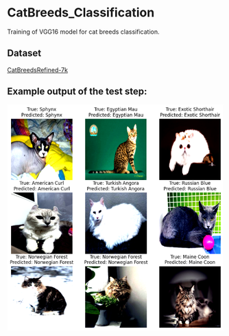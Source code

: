# CatBreeds_Classification
Training of VGG16 model for cat breeds classification.

## Dataset
[CatBreedsRefined-7k](https://www.kaggle.com/datasets/doctrinek/catbreedsrefined-7k/code)

## Example output of the test step:
![test](cat_res.png)
